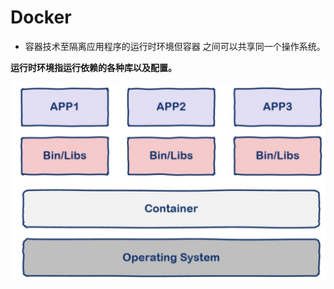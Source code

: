 # Docker

- 容器技术至隔离应用程序的运行时环境但容器 之间可以共享同一个操作系统。

**运行时环境指运行依赖的各种库以及配置。**

![image-20220208192721660](./img/image-20220208192721660.png)